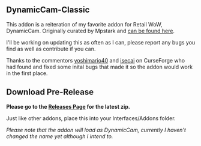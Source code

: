 ## DynamicCam-Classic

This addon is a reiteration of my favorite addon for Retail WoW, DynamicCam. Originally curated by Mpstark and [can be found here](https://github.com/Mpstark/DynamicCam).

I'll be working on updating this as often as I can, please report any bugs you find as well as contribute if you can.

Thanks to the commentors [yoshimario40](https://www.curseforge.com/members/yoshimario40/) and [isecai](https://www.curseforge.com/members/isecai/) on CurseForge who had found and fixed some inital bugs that made it so the addon would work in the first place.


## Download Pre-Release

**Please go to the [Releases Page](https://github.com/dernPerkins/DynamicCam-Classic/releases) for the latest zip.**

Just like other addons, place this into your Interfaces/Addons folder. 

*Please note that the addon will load as DynamicCam, currently I haven't changed the name yet although I intend to.*